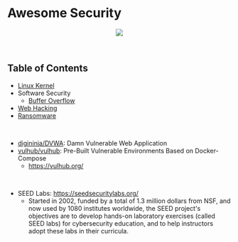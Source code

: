 # Awesome Security

<p align="center">
    <img src="https://cdn.rawgit.com/sindresorhus/awesome/d7305f38d29fed78fa85652e3a63e154dd8e8829/media/badge.svg"/>
</p>

<br/>

## Table of Contents

-   [Linux Kernel](<Linux Kernel/README.md>)
-   Software Security
    -   [Buffer Overflow](SoftwareSecurity/BufferOverflow/README.md)
-   [Web Hacking](<Web Hacking/README.md>)
-   [Ransomware](Ransomware/README.md)

<br/>

-   [digininja/DVWA](https://github.com/digininja/DVWA): Damn Vulnerable Web Application
-   [vulhub/vulhub](https://github.com/vulhub/vulhub): Pre-Built Vulnerable Environments Based on Docker-Compose
    -   https://vulhub.org/

<br/>

-   SEED Labs: https://seedsecuritylabs.org/
    -   Started in 2002, funded by a total of 1.3 million dollars from NSF, and now used by 1080 institutes worldwide, the SEED project's objectives are to develop hands-on laboratory exercises (called SEED labs) for cybersecurity education, and to help instructors adopt these labs in their curricula.
